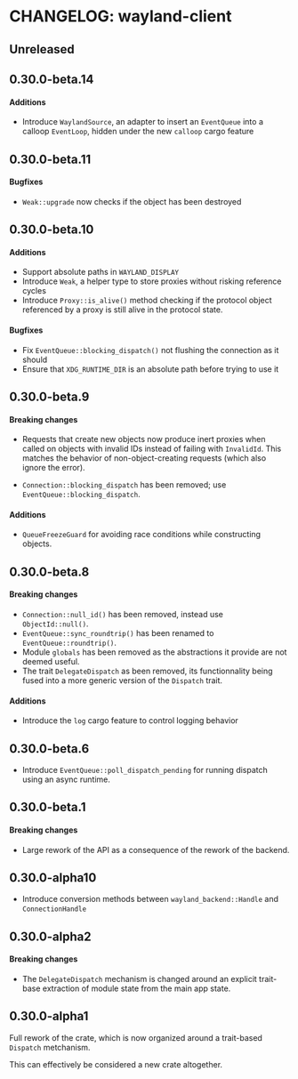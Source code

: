 # CHANGELOG: wayland-client

## Unreleased

## 0.30.0-beta.14

#### Additions

- Introduce `WaylandSource`, an adapter to insert an `EventQueue` into a
  calloop `EventLoop`, hidden under the new `calloop` cargo feature

## 0.30.0-beta.11

#### Bugfixes

- `Weak::upgrade` now checks if the object has been destroyed

## 0.30.0-beta.10

#### Additions

- Support absolute paths in `WAYLAND_DISPLAY`
- Introduce `Weak`, a helper type to store proxies without risking reference cycles
- Introduce `Proxy::is_alive()` method checking if the protocol object referenced by a proxy is still
  alive in the protocol state.

#### Bugfixes

- Fix `EventQueue::blocking_dispatch()` not flushing the connection as it should
- Ensure that `XDG_RUNTIME_DIR` is an absolute path before trying to use it

## 0.30.0-beta.9

#### Breaking changes

- Requests that create new objects now produce inert proxies when called on
  objects with invalid IDs instead of failing with `InvalidId`.  This matches
  the behavior of non-object-creating requests (which also ignore the error).

- `Connection::blocking_dispatch` has been removed; use `EventQueue::blocking_dispatch`.

#### Additions

- `QueueFreezeGuard` for avoiding race conditions while constructing objects.

## 0.30.0-beta.8

#### Breaking changes

- `Connection::null_id()` has been removed, instead use `ObjectId::null()`.
- `EventQueue::sync_roundtrip()` has been renamed to `EventQueue::roundtrip()`.
- Module `globals` has been removed as the abstractions it provide are not deemed useful.
- The trait `DelegateDispatch` as been removed, its functionnality being fused into a more generic
  version of the `Dispatch` trait.

#### Additions

- Introduce the `log` cargo feature to control logging behavior

## 0.30.0-beta.6

- Introduce `EventQueue::poll_dispatch_pending` for running dispatch using an async runtime.

## 0.30.0-beta.1

#### Breaking changes

- Large rework of the API as a consequence of the rework of the backend.

## 0.30.0-alpha10

- Introduce conversion methods between `wayland_backend::Handle` and `ConnectionHandle`

## 0.30.0-alpha2

#### Breaking changes

- The `DelegateDispatch` mechanism is changed around an explicit trait-base extraction of module
  state from the main app state.

## 0.30.0-alpha1

Full rework of the crate, which is now organized around a trait-based `Dispatch` metchanism.

This can effectively be considered a new crate altogether.
